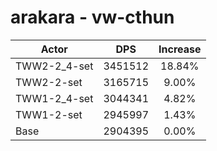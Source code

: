 # arakara - vw-cthun
| Actor | DPS | Increase |
|---|:---:|:---:|
|TWW2-2_4-set|3451512|18.84%|
|TWW2-2-set|3165715|9.00%|
|TWW1-2_4-set|3044341|4.82%|
|TWW1-2-set|2945997|1.43%|
|Base|2904395|0.00%|
